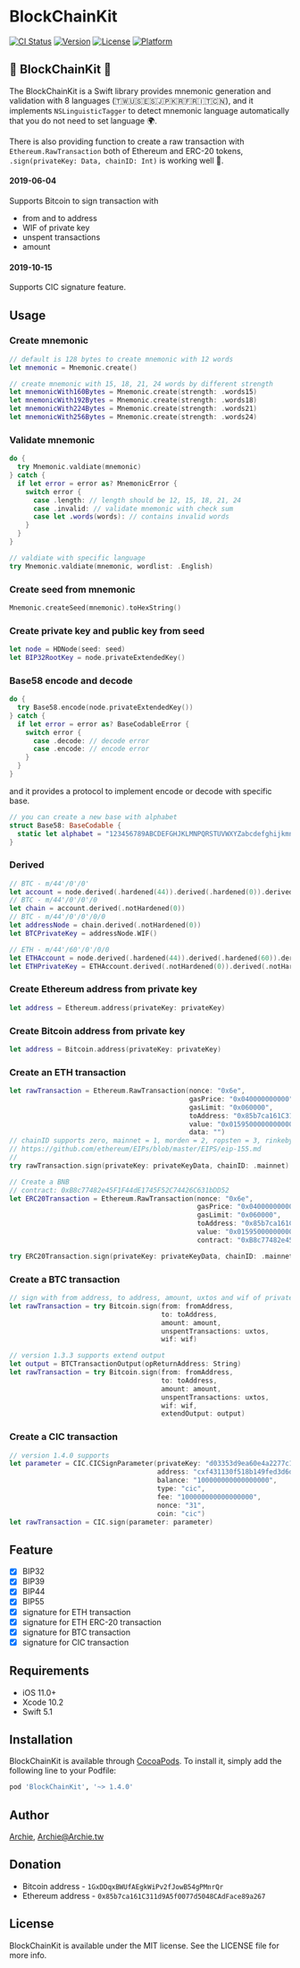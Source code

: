 # BlockChainKit

[![CI Status](https://img.shields.io/travis/Archie/BlockChainKit.svg?style=flat)](https://travis-ci.org/Archie/BlockChainKit)
[![Version](https://img.shields.io/cocoapods/v/BlockChainKit.svg?style=flat)](https://cocoapods.org/pods/BlockChainKit)
[![License](https://img.shields.io/cocoapods/l/BlockChainKit.svg?style=flat)](https://cocoapods.org/pods/BlockChainKit)
[![Platform](https://img.shields.io/cocoapods/p/BlockChainKit.svg?style=flat)](https://cocoapods.org/pods/BlockChainKit)

## 🔏 BlockChainKit 🔏
The BlockChainKit is a Swift library provides mnemonic generation and validation with 8 languages (🇹🇼🇺🇸🇪🇸🇯🇵🇰🇷🇫🇷🇮🇹🇨🇳), 
and it implements `NSLinguisticTagger` to detect mnemonic language automatically that you do not need to set language 🌍.

There is also providing function to create a raw transaction with `Ethereum.RawTransaction` both of Ethereum and ERC-20 tokens,
`.sign(privateKey: Data, chainID: Int)` is working well 💪.

#### 2019-06-04
Supports Bitcoin to sign transaction with 
- from and to address
- WIF of private key
- unspent transactions
- amount

#### 2019-10-15
Supports CIC signature feature.

## Usage

### Create mnemonic
```swift
// default is 128 bytes to create mnemonic with 12 words 
let mnemonic = Mnemonic.create()

// create mnemonic with 15, 18, 21, 24 words by different strength
let mnemonicWith160Bytes = Mnemonic.create(strength: .words15)
let mnemonicWith192Bytes = Mnemonic.create(strength: .words18)
let mnemonicWith224Bytes = Mnemonic.create(strength: .words21)
let mnemonicWith256Bytes = Mnemonic.create(strength: .words24)
```

### Validate mnemonic
```swift
do {
  try Mnemonic.valdiate(mnemonic)
} catch {
  if let error = error as? MnemonicError {
    switch error {
      case .length: // length should be 12, 15, 18, 21, 24
      case .invalid: // validate mnemonic with check sum
      case let .words(words): // contains invalid words
    }
  }
}

// valdiate with specific language
try Mnemonic.valdiate(mnemonic, wordlist: .English)
```

### Create seed from mnemonic
```swift
Mnemonic.createSeed(mnemonic).toHexString()
```

### Create private key and public key from seed
```swift
let node = HDNode(seed: seed)
let BIP32RootKey = node.privateExtendedKey()
```

### Base58 encode and decode
```swift
do {
  try Base58.encode(node.privateExtendedKey())
} catch {
  if let error = error as? BaseCodableError {
    switch error {
      case .decode: // decode error
      case .encode: // encode error
    }
  }
}
```

and it provides a protocol to implement encode or decode with specific base.

```swift
// you can create a new base with alphabet
struct Base58: BaseCodable {
  static let alphabet = "123456789ABCDEFGHJKLMNPQRSTUVWXYZabcdefghijkmnopqrstuvwxyz"
}
```

### Derived
```swift
// BTC - m/44'/0'/0'
let account = node.derived(.hardened(44)).derived(.hardened(0)).derived(.hardened(0))
// BTC - m/44'/0'/0'/0
let chain = account.derived(.notHardened(0))
// BTC - m/44'/0'/0'/0/0
let addressNode = chain.derived(.notHardened(0))
let BTCPrivateKey = addressNode.WIF() 

// ETH - m/44'/60'/0'/0/0
let ETHAccount = node.derived(.hardened(44)).derived(.hardened(60)).derived(.hardened(0))
let ETHPrivateKey = ETHAccount.derived(.notHardened(0)).derived(.notHardened(0)).ethPrivateKey
```

### Create Ethereum address from private key
```swift
let address = Ethereum.address(privateKey: privateKey)
```

### Create Bitcoin address from private key
```swift
let address = Bitcoin.address(privateKey: privateKey)
```

### Create an ETH transaction
```swift
let rawTransaction = Ethereum.RawTransaction(nonce: "0x6e",
                                             gasPrice: "0x040000000000",
                                             gasLimit: "0x060000",
                                             toAddress: "0x85b7ca161C311d9A5f0077d5048CAdFace89a267",
                                             value: "0x015950000000000000000000",
                                             data: "")
// chainID supports zero, mainnet = 1, morden = 2, ropsten = 3, rinkeby = 4, goerli = 5, kovan = 42
// https://github.com/ethereum/EIPs/blob/master/EIPS/eip-155.md
//
try rawTransaction.sign(privateKey: privateKeyData, chainID: .mainnet)

// Create a BNB
// contract: 0xB8c77482e45F1F44dE1745F52C74426C631bDD52
let ERC20Transaction = Ethereum.RawTransaction(nonce: "0x6e",
                                               gasPrice: "0x040000000000",
                                               gasLimit: "0x060000",
                                               toAddress: "0x85b7ca161C311d9A5f0077d5048CAdFace89a267",
                                               value: "0x015950000000000000000000",
                                               contract: "0xB8c77482e45F1F44dE1745F52C74426C631bDD52")

try ERC20Transaction.sign(privateKey: privateKeyData, chainID: .mainnet)
```

### Create a BTC transaction
```swift
// sign with from address, to address, amount, uxtos and wif of private key
let rawTransaction = try Bitcoin.sign(from: fromAddress,
                                      to: toAddress,
                                      amount: amount,
                                      unspentTransactions: uxtos,
                                      wif: wif)        

// version 1.3.3 supports extend output
let output = BTCTransactionOutput(opReturnAddress: String)
let rawTransaction = try Bitcoin.sign(from: fromAddress,
                                      to: toAddress,
                                      amount: amount,
                                      unspentTransactions: uxtos,
                                      wif: wif,
                                      extendOutput: output)
```

### Create a CIC transaction
```swift
// version 1.4.0 supports
let parameter = CIC.CICSignParameter(privateKey: "d03353d9ea60e4a2277c1fcf35b858a46c6f60001a8a5ddd32b48f234ee0b9ca",
                                     address: "cxf431130f518b149fed3d6dfb485741954ed4d2d1",
                                     balance: "100000000000000000",
                                     type: "cic",
                                     fee: "100000000000000000",
                                     nonce: "31",
                                     coin: "cic")
let rawTransaction = CIC.sign(parameter: parameter)
```

## Feature

- [x] BIP32
- [x] BIP39
- [x] BIP44
- [x] BIP55
- [x] signature for ETH transaction
- [x] signature for ETH ERC-20 transaction
- [x] signature for BTC transaction
- [x] signature for CIC transaction

## Requirements

- iOS 11.0+
- Xcode 10.2
- Swift 5.1

## Installation

BlockChainKit is available through [CocoaPods](https://cocoapods.org). To install
it, simply add the following line to your Podfile:

```ruby
pod 'BlockChainKit', '~> 1.4.0'
```

## Author

[Archie](https://twitter.com/ChangArchie), Archie@Archie.tw

## Donation

- Bitcoin address - `1GxDDqxBWUfAEgkWiPv2fJowB54gPMnrQr`
- Ethereum address - `0x85b7ca161C311d9A5f0077d5048CAdFace89a267`

## License

BlockChainKit is available under the MIT license. See the LICENSE file for more info.

